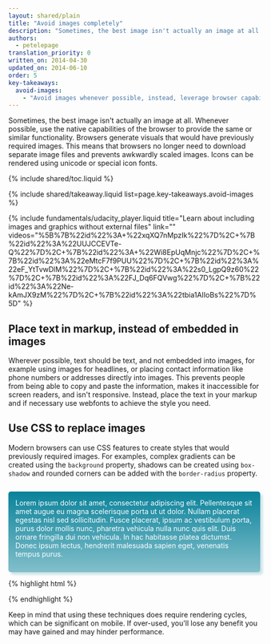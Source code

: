 ```yaml
---
layout: shared/plain
title: "Avoid images completely"
description: "Sometimes, the best image isn't actually an image at all. Whenever possible, use the native capabilities of the browser to provide the same or similar functionality."
authors:
  - petelepage
translation_priority: 0
written_on: 2014-04-30
updated_on: 2014-06-10
order: 5
key-takeaways:
  avoid-images:
    - "Avoid images whenever possible, instead, leverage browser capabilities for shadows, gradients, rounded corners and more."
---
```


<p class="intro">
  Sometimes, the best image isn't actually an image at all. Whenever possible, use the native capabilities of the browser to provide the same or similar functionality.  Browsers generate visuals that would have previously required images.   This means that browsers no longer need to download separate image files and prevents awkwardly scaled images.  Icons can be rendered using unicode or special icon fonts.
</p>

{% include shared/toc.liquid %}

{% include shared/takeaway.liquid list=page.key-takeaways.avoid-images %}

{% include fundamentals/udacity_player.liquid title="Learn about including images and graphics without external files" link="" videos="%5B%7B%22id%22%3A+%22xqXQ7nMpzIk%22%7D%2C+%7B%22id%22%3A%22UUJCCEVTe-Q%22%7D%2C+%7B%22id%22%3A+%22Wi8EpUqMnjc%22%7D%2C+%7B%22id%22%3A%22eMtcF7f9PUU%22%7D%2C+%7B%22id%22%3A%22eF_YtTvwDlM%22%7D%2C+%7B%22id%22%3A%22s0_LgpQ9z60%22%7D%2C+%7B%22id%22%3A%22FJ_Dq6FQVwg%22%7D%2C+%7B%22id%22%3A%22Ne-kAmJX9zM%22%7D%2C+%7B%22id%22%3A%22tbia1AIIoBs%22%7D%5D" %}

## Place text in markup, instead of embedded in images

Wherever possible, text should be text, and not embedded into images, for
example using images for headlines, or placing contact information like phone
numbers or addresses directly into images.  This prevents people from being able
to copy and paste the information, makes it inaccessible for screen readers, and
isn't responsive.  Instead, place the text in your markup and if necessary use
webfonts to achieve the style you need.

## Use CSS to replace images

Modern browsers can use CSS features to create styles that would previously
required images.  For examples, complex gradients can be created using the
<code>background</code> property, shadows can be created using
<code>box-shadow</code> and rounded corners can be added with the
<code>border-radius</code> property.

<style>
  p#noImage {
    margin-top: 2em;
    padding: 1em;
    padding-bottom: 2em;
    color: white;
    border-radius: 5px;
    box-shadow: 5px 5px 4px 0 rgba(9,130,154,0.2);
    background: linear-gradient(rgba(9, 130, 154, 1), rgba(9, 130, 154, 0.5));
  }

  p#noImage code {
    color: rgb(64, 64, 64);
  }
</style>
<p id="noImage">
Lorem ipsum dolor sit amet, consectetur adipiscing elit. Pellentesque sit
amet augue eu magna scelerisque porta ut ut dolor. Nullam placerat egestas
nisl sed sollicitudin. Fusce placerat, ipsum ac vestibulum porta, purus
dolor mollis nunc, pharetra vehicula nulla nunc quis elit. Duis ornare
fringilla dui non vehicula. In hac habitasse platea dictumst. Donec
ipsum lectus, hendrerit malesuada sapien eget, venenatis tempus purus.
</p>

{% highlight html %}
<style>
  div#noImage {
    color: white;
    border-radius: 5px;
    box-shadow: 5px 5px 4px 0 rgba(9,130,154,0.2);
    background: linear-gradient(rgba(9, 130, 154, 1), rgba(9, 130, 154, 0.5));
  }
</style>
{% endhighlight %}

Keep in mind that using these techniques does require rendering cycles, which
can be significant on mobile.  If over-used, you'll lose any benefit you may
have gained and may hinder performance.


